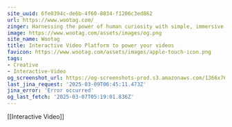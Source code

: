 ```yaml
---
site_uuid: 6fe0394c-de6b-4f60-8034-f1206c3ed862
url: https://www.wootag.com/
zinger: Harnessing the power of human curiosity with simple, immersive interactions, directly within any visuals.
image: https://www.wootag.com/assets/images/og.png
site_name: Wootag
title: Interactive Video Platform to power your videos
favicon: https://www.wootag.com/assets/images/apple-touch-icon.png
tags:
- Creative
- Interactive-Video
og_screenshot_url: https://og-screenshots-prod.s3.amazonaws.com/1366x768/80/false/8b823376178ec491af93605c44917c66d41590cc5222772ddd9f24476ea9cf6f.jpeg
last_jina_request: '2025-03-09T06:45:11.473Z'
jina_error: 'Error occurred'
og_last_fetch: '2025-03-07T05:19:01.836Z'
---
```

[[Interactive Video]]
